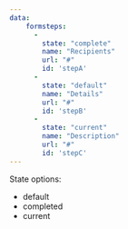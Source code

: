 ```yaml
---
data:
    formsteps:
      -
        state: "complete"
        name: "Recipients"
        url: "#"
        id: 'stepA'
      -
        state: "default"
        name: "Details"
        url: "#"
        id: 'stepB'
      -
        state: "current"
        name: "Description"
        url: "#"
        id: 'stepC'
---
```


State options:

- default
- completed
- current
